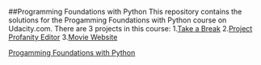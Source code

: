 ##Programming Foundations with Python
This repository contains the solutions for the Progamming Foundations with Python course on Udacity.com.  There are 3 projects in this course:
1.[Take a Break](http://youtu.be/Rvj2UI-wVXA)
2.[Project Profanity Editor](http://youtu.be/Rvj2UI-wVXA)
3.[Movie Website](https://www.youtube.com/watch?v=X0FoelOIZM0&t=1m24s) 

[Progamming Foundations with Python](https://www.udacity.com/course/programming-foundations-with-python--ud036)
